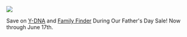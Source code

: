 ![](https://px.adentifi.com/Pixels?a_id=3976;uq=080620241211166648;)

Save on [Y-DNA](https://www.familytreedna.com/products/y-dna) and [Family Finder](https://www.familytreedna.com/products/family-finder) During Our Father's Day Sale! Now through June 17th.
